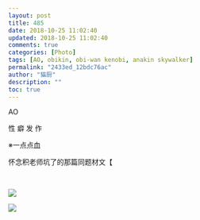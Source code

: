 ```yaml
---
layout: post
title: 485
date: 2018-10-25 11:02:40
updated: 2018-10-25 11:02:40
comments: true
categories: [Photo]
tags: [AO, obikin, obi-wan kenobi, anakin skywalker]
permalink: "2433ed_12bdc76ac"
author: "猫厨"
description: ""
toc: true
---
```


<p>AO</p> 
<p>性&nbsp;癖&nbsp;发&nbsp;作</p> 
<p>※一点点血</p> 
<p>怀念积老师坑了的那篇同题材文【</p> 
<p><br /></p>

![](/img/img_cVZNdzJtQk9JV2VTMEJtaXdRcHNiaWRqWnBjVzVwZHFIM29QR1c3b1FFdEZjYXRGYnhmYmxRPT0.jpg)

![](/img/img_cVZNdzJtQk9JV2VTMEJtaXdRcHNibkpQN0l1WUxvLy9OTWxFS0dQQlpjRUs2dmRkNTNCa1hRPT0.jpg)